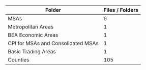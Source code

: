 | Folder                             |   Files / Folders |
|------------------------------------|-------------------|
| MSAs                               |                 6 |
| Metropolitan Areas                 |                 1 |
| BEA Economic Areas                 |                 1 |
| CPI for MSAs and Consolidated MSAs |                 1 |
| Basic Trading Areas                |                 1 |
| Counties                           |               105 |